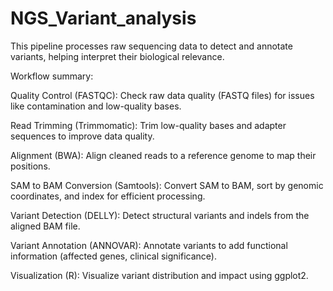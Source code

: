 # NGS_Variant_analysis
This pipeline processes raw sequencing data to detect and annotate variants, helping interpret their biological relevance.

Workflow summary:

Quality Control (FASTQC):
Check raw data quality (FASTQ files) for issues like contamination and low-quality bases.

Read Trimming (Trimmomatic):
Trim low-quality bases and adapter sequences to improve data quality.

Alignment (BWA):
Align cleaned reads to a reference genome to map their positions.

SAM to BAM Conversion (Samtools):
Convert SAM to BAM, sort by genomic coordinates, and index for efficient processing.

Variant Detection (DELLY):
Detect structural variants and indels from the aligned BAM file.

Variant Annotation (ANNOVAR):
Annotate variants to add functional information (affected genes, clinical significance).

Visualization (R):
Visualize variant distribution and impact using ggplot2.
